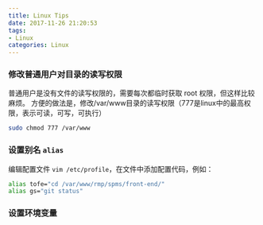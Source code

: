 ```yaml
---
title: Linux Tips
date: 2017-11-26 21:20:53
tags: 
- Linux
categories: Linux 
---
```


### 修改普通用户对目录的读写权限
普通用户是没有文件的读写权限的，需要每次都临时获取 root 权限，但这样比较麻烦。
方便的做法是，修改/var/www目录的读写权限（777是linux中的最高权限，表示可读，可写，可执行）
```bash
sudo chmod 777 /var/www
```

### 设置别名 `alias`
编辑配置文件 `vim /etc/profile`，在文件中添加配置代码，例如：
```bash
alias tofe="cd /var/www/rmp/spms/front-end/"
alias gs="git status"
```

### 设置环境变量
